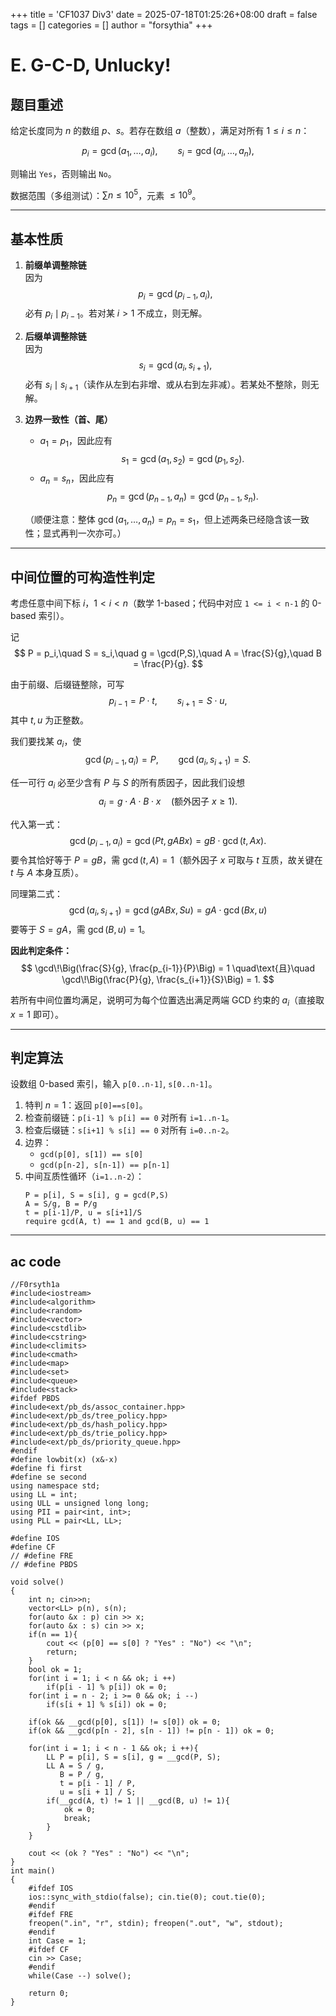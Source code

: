 +++
title = 'CF1037 Div3'
date = 2025-07-18T01:25:26+08:00
draft = false
tags = []
categories = []
author = "forsythia"
+++

# E. G-C-D, Unlucky!
## 题目重述

给定长度同为 $n$ 的数组 $p$、$s$。若存在数组 $a$（整数），满足对所有 $1 \le i \le n$：

$$
p_i = \gcd(a_1,\dots,a_i), \qquad
s_i = \gcd(a_i,\dots,a_n),
$$

则输出 `Yes`，否则输出 `No`。

数据范围（多组测试）：$\sum n \le 10^5$，元素 $\le 10^9$。

---

## 基本性质

1. **前缀单调整除链**  
   因为
   $$
   p_i = \gcd(p_{i-1}, a_i),
   $$
   必有 $p_i \mid p_{i-1}$。若对某 $i>1$ 不成立，则无解。

2. **后缀单调整除链**  
   因为
   $$
   s_i = \gcd(a_i, s_{i+1}),
   $$
   必有 $s_i \mid s_{i+1}$（读作从左到右非增、或从右到左非减）。若某处不整除，则无解。

3. **边界一致性（首、尾）**  
   - $a_1 = p_1$，因此应有
     $$
     s_1 = \gcd(a_1, s_2) = \gcd(p_1, s_2).
     $$
   - $a_n = s_n$，因此应有
     $$
     p_n = \gcd(p_{n-1}, a_n) = \gcd(p_{n-1}, s_n).
     $$

   （顺便注意：整体 $\gcd(a_1,\dots,a_n) = p_n = s_1$，但上述两条已经隐含该一致性；显式再判一次亦可。）

---

## 中间位置的可构造性判定

考虑任意中间下标 $i$，$1 < i < n$（数学 1-based；代码中对应 `1 <= i < n-1` 的 0-based 索引）。

记
$$
P = p_i,\quad S = s_i,\quad g = \gcd(P,S),\quad
A = \frac{S}{g},\quad B = \frac{P}{g}.
$$

由于前缀、后缀链整除，可写
$$
p_{i-1} = P \cdot t, \qquad s_{i+1} = S \cdot u,
$$
其中 $t, u$ 为正整数。

我们要找某 $a_i$，使
$$
\gcd(p_{i-1}, a_i) = P, \qquad \gcd(a_i, s_{i+1}) = S.
$$

任一可行 $a_i$ 必至少含有 $P$ 与 $S$ 的所有质因子，因此我们设想
$$
a_i = g \cdot A \cdot B \cdot x \quad(\text{额外因子 } x \ge 1).
$$

代入第一式：
$$
\gcd(p_{i-1}, a_i)
= \gcd(Pt, gABx)
= gB \cdot \gcd(t, Ax).
$$
要令其恰好等于 $P = gB$，需 $\gcd(t, A) = 1$（额外因子 $x$ 可取与 $t$ 互质，故关键在 $t$ 与 $A$ 本身互质）。

同理第二式：
$$
\gcd(a_i, s_{i+1})
= \gcd(gABx, Su)
= gA \cdot \gcd(Bx, u)
$$
要等于 $S = gA$，需 $\gcd(B, u) = 1$。

**因此判定条件：**
$$
\gcd\!\Big(\frac{S}{g}, \frac{p_{i-1}}{P}\Big) = 1
\quad\text{且}\quad
\gcd\!\Big(\frac{P}{g}, \frac{s_{i+1}}{S}\Big) = 1.
$$

若所有中间位置均满足，说明可为每个位置选出满足两端 GCD 约束的 $a_i$（直接取 $x=1$ 即可）。

---

## 判定算法

设数组 0-based 索引，输入 `p[0..n-1]`, `s[0..n-1]`。

1. 特判 $n=1$：返回 `p[0]==s[0]`。
2. 检查前缀链：`p[i-1] % p[i] == 0` 对所有 `i=1..n-1`。
3. 检查后缀链：`s[i+1] % s[i] == 0` 对所有 `i=0..n-2`。
4. 边界：
   - `gcd(p[0], s[1]) == s[0]`
   - `gcd(p[n-2], s[n-1]) == p[n-1]`
5. 中间互质性循环（`i=1..n-2`）：
   ```text
   P = p[i], S = s[i], g = gcd(P,S)
   A = S/g, B = P/g
   t = p[i-1]/P, u = s[i+1]/S
   require gcd(A, t) == 1 and gcd(B, u) == 1
---
## ac code
~~~ccp
//F0rsyth1a
#include<iostream>
#include<algorithm>
#include<random>
#include<vector>
#include<cstdlib>
#include<cstring>
#include<climits>
#include<cmath>
#include<map>
#include<set>
#include<queue>
#include<stack>
#ifdef PBDS
#include<ext/pb_ds/assoc_container.hpp>
#include<ext/pb_ds/tree_policy.hpp>
#include<ext/pb_ds/hash_policy.hpp>
#include<ext/pb_ds/trie_policy.hpp>
#include<ext/pb_ds/priority_queue.hpp>
#endif
#define lowbit(x) (x&-x)
#define fi first
#define se second
using namespace std;
using LL = int;
using ULL = unsigned long long;
using PII = pair<int, int>;
using PLL = pair<LL, LL>;

#define IOS
#define CF
// #define FRE
// #define PBDS

void solve()
{
	int n; cin>>n;
	vector<LL> p(n), s(n);
	for(auto &x : p) cin >> x;
	for(auto &x : s) cin >> x;
	if(n == 1){
		cout << (p[0] == s[0] ? "Yes" : "No") << "\n";
		return;
	}
	bool ok = 1;
	for(int i = 1; i < n && ok; i ++)
		if(p[i - 1] % p[i]) ok = 0;
	for(int i = n - 2; i >= 0 && ok; i --)
		if(s[i + 1] % s[i]) ok = 0;
		
	if(ok && __gcd(p[0], s[1]) != s[0]) ok = 0;
	if(ok && __gcd(p[n - 2], s[n - 1]) != p[n - 1]) ok = 0;
	
	for(int i = 1; i < n - 1 && ok; i ++){
		LL P = p[i], S = s[i], g = __gcd(P, S);
		LL A = S / g,
		   B = P / g,
		   t = p[i - 1] / P,
		   u = s[i + 1] / S;
		if(__gcd(A, t) != 1 || __gcd(B, u) != 1){
			ok = 0;
			break;
		}
	}
	
	cout << (ok ? "Yes" : "No") << "\n";
}
int main()
{
    #ifdef IOS
    ios::sync_with_stdio(false); cin.tie(0); cout.tie(0);
	#endif
	#ifdef FRE
    freopen(".in", "r", stdin); freopen(".out", "w", stdout);
    #endif
    int Case = 1;
	#ifdef CF
    cin >> Case;
	#endif
    while(Case --) solve();
	    
	return 0;
}
~~~
